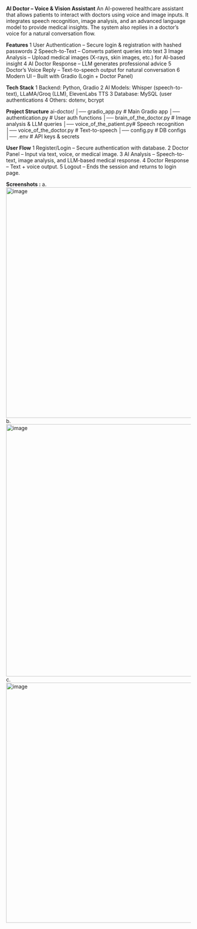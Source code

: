 **AI Doctor – Voice & Vision Assistant**
An AI-powered healthcare assistant that allows patients to interact with doctors using voice and image inputs.
It integrates speech recognition, image analysis, and an advanced language model to provide medical insights. The system also replies in a doctor’s voice for a natural conversation flow.

**Features**
1 User Authentication – Secure login & registration with hashed passwords
2 Speech-to-Text – Converts patient queries into text
3 Image Analysis – Upload medical images (X-rays, skin images, etc.) for AI-based insight
4 AI Doctor Response – LLM generates professional advice
5 Doctor’s Voice Reply – Text-to-speech output for natural conversation
6 Modern UI – Built with Gradio (Login + Doctor Panel)

**Tech Stack**
1 Backend: Python, Gradio
2 AI Models: Whisper (speech-to-text), LLaMA/Groq (LLM), ElevenLabs TTS
3 Database: MySQL (user authentications
4 Others: dotenv, bcrypt

**Project Structure**
ai-doctor/
│── gradio_app.py          # Main Gradio app
│── authentication.py      # User auth functions
│── brain_of_the_doctor.py # Image analysis & LLM queries
│── voice_of_the_patient.py# Speech recognition
│── voice_of_the_doctor.py # Text-to-speech
│── config.py              # DB configs
│── .env                   # API keys & secrets

**User Flow**
1 Register/Login – Secure authentication with database.
2 Doctor Panel – Input via text, voice, or medical image.
3 AI Analysis – Speech-to-text, image analysis, and LLM-based medical response.
4 Doctor Response – Text + voice output.
5 Logout – Ends the session and returns to login page.

**Screenshots :**
a. <img width="1366" height="627" alt="image" src="https://github.com/user-attachments/assets/db7ed932-301b-4b29-ad81-4ccec3d554ce" />
b. <img width="1353" height="686" alt="image" src="https://github.com/user-attachments/assets/e859f0e6-bd0d-4aa6-aab5-34de785a6d6a" />
c. <img width="1286" height="653" alt="image" src="https://github.com/user-attachments/assets/58c9b09d-198a-4f54-8338-3db62074afb1" />


